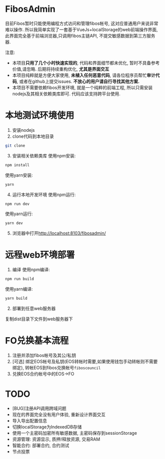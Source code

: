 # FibosAdmin
目前Fibos暂时只能使用编程方式访问和管理fibos帐号, 这对应普通用户来说非常难以操作. 所以我简单实现了一套基于VueJs+localStorage的web前端操作界面, 此界面完全基于前端浏览器,只调用fibos主链API, 不提交敏感数据到第三方服务器.

注意:
* 本项目**只用了几个小时快速实现的**, 代码和界面细节都未优化, 暂时不具备参考价值,请忽略. 后期将持续重构优化, **尤其是界面交互**
* 本项目纯粹就是方便大家使用, **未植入任何恶意代码**, 请各位程序员帮忙**审计代码**, 或者在github上提交issues. **不放心的用户请自行寻找其他方案.**
* 本项目不需要依赖fibos开发环境, 就是一个纯粹的前端工程, 所以只需安装nodejs及其相关依赖类库即可. 代码应该支持跨平台使用.

# 本地测试环境使用
1. 安装nodejs
2. clone代码到本地目录
```bash
git clone
```
3. 安装相关依赖类库
使用npm安装:
```bash
npm install
```
使用yarn安装:
```bash
yarn
```
4. 运行本地开发环境
使用npm运行:
```bash
npm run dev
```
使用yarn运行:
```bash
yarn dev
```
5. 浏览器中打开[http://localhost:8103/fibosadmin/](http://localhost:8103/fibosadmin/)

# 远程web环境部署
1. 编译
使用npm编译:
```bash
npm run build
```
使用yarn编译:
```bash
yarn build
```
2. 部署到任意web服务器

复制dist目录下文件到web服务器下

# FO兑换基本流程
1. 注册并添加fibos帐号及其公/私钥
2. [可选] 绑定EOS帐号及私钥(EOS转帐时需要,如果使用钱包手动转帐则不需要绑定), 转帐EOS到fibos兑换帐号`fiboscouncil`
3. 兑换EOS合约帐号中的EOS->FO

# TODO
* [BUG]注册API调用跨域问题
* 现在的界面完全没有用户体验, 重新设计界面交互
* 导入导出配置信息
* 切换localStorage为IndexedDB存储
* 使用一个主密码加密所有敏感数据, 主密码保存到sessionStorage
* 资源管理: 资源显示, 质押/释放资源, 交易RAM
* 智能合约: 部署合约, 合约测试
* 节点投票


